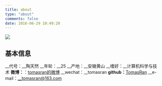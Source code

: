 ```yaml
---
title: about
type: "about"
comments: false
date: 2016-06-29 10:49:20
---
```

![](http://ww4.sinaimg.cn/mw690/968f956cjw1ean1k3eergj20im0dy79h.jpg)
## 基本信息
__代号：__陶天然
__年轮：__25
__产地：__安徽黄山
__嗜好：__计算机科学与技术
__微博：__：[tomasran的微博](http://weibo.com/p/1005052525992300/home?from=page_100505&mod=TAB&is_hot=1#place)
__wechat：__tomasran
__github：__[TomasRan](https://github.com/tomasran)
__e-mail：__tomasran@163.com
